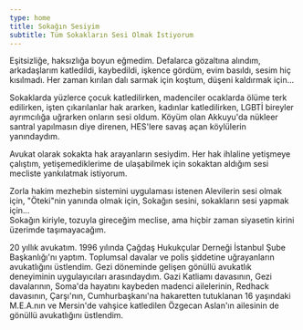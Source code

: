 ```yaml
---
type: home
title: Sokağın Sesiyim
subtitle: Tüm Sokakların Sesi Olmak İstiyorum
---
```


<p class="py-2">Eşitsizliğe, haksızlığa boyun eğmedim. Defalarca gözaltına alındım, arkadaşlarım katledildi, kaybedildi, işkence gördüm, evim basıldı, sesim hiç kısılmadı. Her zaman kırılan dalı sarmak için koştum, düşeni kaldırmak için...</p>

<p>Sokaklarda yüzlerce çocuk katledilirken, madenciler ocaklarda ölüme terk edilirken, işten çıkarılanlar hak ararken, kadınlar katledilirken, LGBTİ bireyler ayrımcılığa uğrarken onların sesi oldum. Köyüm olan Akkuyu'da nükleer santral yapılmasın diye direnen, HES'lere savaş açan köylülerin yanındaydım.</p>

<p>Avukat olarak sokakta hak arayanların sesiydim. Her hak ihlaline yetişmeye çalıştım, yetişemediklerime de ulaşabilmek için sokaktan aldığım sesi mecliste yankılatmak istiyorum.</p>

<p>Zorla hakim mezhebin sistemini uygulaması istenen Alevilerin sesi olmak için, "Öteki"nin yanında olmak için, Sokağın sesini, sokakların sesi yapmak için...<br>Sokağın kiriyle, tozuyla gireceğim meclise, ama hiçbir zaman siyasetin kirini üzerimde taşımayacağım.</p>

<p>20 yıllık avukatım. 1996 yılında Çağdaş Hukukçular Derneği İstanbul Şube Başkanlığı'nı yaptım. Toplumsal davalar ve polis şiddetine uğrayanların avukatlığını üstlendim. Gezi döneminde gelişen gönüllü avukatlık deneyiminin uygulayıcıları arasındaydım. Gazi Katliamı davasının, Gezi davalarının, Soma'da hayatını kaybeden madenci ailelerinin, Redhack davasının, Çarşı'nın, Cumhurbaşkanı'na hakaretten tutuklanan 16 yaşındaki M.E.A.nın ve Mersin'de vahşice katledilen Özgecan Aslan'ın ailesinin de gönüllü avukatlığını üstlendim.</p>
